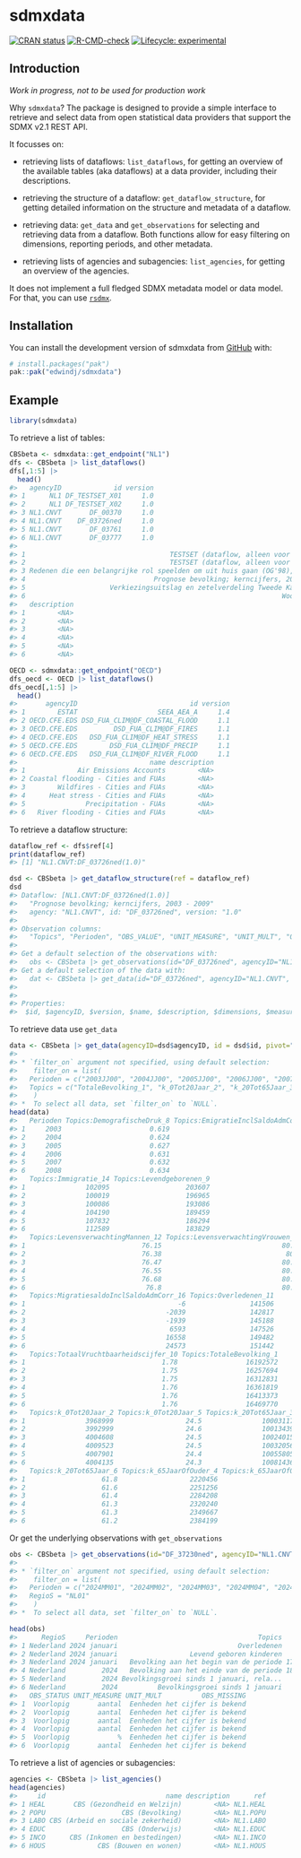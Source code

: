 
<!-- README.md is generated from README.Rmd. Please edit that file -->

# sdmxdata

<!-- badges: start -->

[![CRAN
status](https://www.r-pkg.org/badges/version/sdmxdata)](https://CRAN.R-project.org/package=sdmxdata)
[![R-CMD-check](https://github.com/edwindj/sdmxdata/actions/workflows/R-CMD-check.yaml/badge.svg)](https://github.com/edwindj/sdmxdata/actions/workflows/R-CMD-check.yaml)
[![Lifecycle:
experimental](https://img.shields.io/badge/lifecycle-experimental-orange.svg)](https://lifecycle.r-lib.org/articles/stages.html#experimental)
<!-- badges: end -->

## Introduction

*Work in progress, not to be used for production work*

Why `sdmxdata`? The package is designed to provide a simple interface to
retrieve and select data from open statistical data providers that
support the SDMX v2.1 REST API.

It focusses on:

- retrieving lists of dataflows: `list_dataflows`, for getting an
  overview of the available tables (aka dataflows) at a data provider,
  including their descriptions.

- retrieving the structure of a dataflow: `get_dataflow_structure`, for
  getting detailed information on the structure and metadata of a
  dataflow.

- retrieving data: `get_data` and `get_observations` for selecting and
  retrieving data from a dataflow. Both functions allow for easy
  filtering on dimensions, reporting periods, and other metadata.

- retrieving lists of agencies and subagencies: `list_agencies`, for
  getting an overview of the agencies.

It does not implement a full fledged SDMX metadata model or data model.
For that, you can use
[`rsdmx`](https://CRAN.R-project.org/package=rsdmx).

## Installation

You can install the development version of sdmxdata from
[GitHub](https://github.com/) with:

``` r
# install.packages("pak")
pak::pak("edwindj/sdmxdata")
```

## Example

``` r
library(sdmxdata)
```

To retrieve a list of tables:

``` r
CBSbeta <- sdmxdata::get_endpoint("NL1")
dfs <- CBSbeta |> list_dataflows()
dfs[,1:5] |> 
  head()
#>   agencyID             id version
#> 1      NL1 DF_TESTSET_X01     1.0
#> 2      NL1 DF_TESTSET_X02     1.0
#> 3 NL1.CNVT       DF_00370     1.0
#> 4 NL1.CNVT    DF_03726ned     1.0
#> 5 NL1.CNVT       DF_03761     1.0
#> 6 NL1.CNVT       DF_03777     1.0
#>                                                                          name
#> 1                                    TESTSET (dataflow, alleen voor TESTSET!)
#> 2                                    TESTSET (dataflow, alleen voor TESTSET!)
#> 3 Redenen die een belangrijke rol speelden om uit huis gaan (OG'98),1960-1969
#> 4                                Prognose bevolking; kerncijfers, 2003 - 2009
#> 5                     Verkiezingsuitslag en zetelverdeling Tweede Kamer, 1963
#> 6                                                                Woonuitgaven
#>   description
#> 1        <NA>
#> 2        <NA>
#> 3        <NA>
#> 4        <NA>
#> 5        <NA>
#> 6        <NA>
```

``` r
OECD <- sdmxdata::get_endpoint("OECD")
dfs_oecd <- OECD |> list_dataflows()
dfs_oecd[,1:5] |> 
  head()
#>       agencyID                            id version
#> 1        ESTAT                    SEEA_AEA_A     1.4
#> 2 OECD.CFE.EDS DSD_FUA_CLIM@DF_COASTAL_FLOOD     1.1
#> 3 OECD.CFE.EDS         DSD_FUA_CLIM@DF_FIRES     1.1
#> 4 OECD.CFE.EDS   DSD_FUA_CLIM@DF_HEAT_STRESS     1.1
#> 5 OECD.CFE.EDS        DSD_FUA_CLIM@DF_PRECIP     1.1
#> 6 OECD.CFE.EDS   DSD_FUA_CLIM@DF_RIVER_FLOOD     1.1
#>                                 name description
#> 1             Air Emissions Accounts        <NA>
#> 2 Coastal flooding - Cities and FUAs        <NA>
#> 3        Wildfires - Cities and FUAs        <NA>
#> 4      Heat stress - Cities and FUAs        <NA>
#> 5               Precipitation - FUAs        <NA>
#> 6   River flooding - Cities and FUAs        <NA>
```

To retrieve a dataflow structure:

``` r
dataflow_ref <- dfs$ref[4]
print(dataflow_ref)
#> [1] "NL1.CNVT:DF_03726ned(1.0)"

dsd <- CBSbeta |> get_dataflow_structure(ref = dataflow_ref)
dsd
#> Dataflow: [NL1.CNVT:DF_03726ned(1.0)]
#>   "Prognose bevolking; kerncijfers, 2003 - 2009"
#>   agency: "NL1.CNVT", id: "DF_03726ned", version: "1.0"
#> 
#> Observation columns: 
#>   "Topics", "Perioden", "OBS_VALUE", "UNIT_MEASURE", "UNIT_MULT", "OBS_MISSING", "DECIMALS", "OBS_STATUS"
#> 
#> Get a default selection of the observations with:
#>   obs <- CBSbeta |> get_observations(id="DF_03726ned", agencyID="NL1.CNVT")
#> Get a default selection of the data with:
#>   dat <- CBSbeta |> get_data(id="DF_03726ned", agencyID="NL1.CNVT", pivot="Perioden")
#> 
#> 
#> Properties:
#>  $id, $agencyID, $version, $name, $description, $dimensions, $measure, $attributes, $columns, $ref, $flowRef, $raw_sdmx, $default_selection
```

To retrieve data use `get_data`

``` r
data <- CBSbeta |> get_data(agencyID=dsd$agencyID, id = dsd$id, pivot="Topics")
#> 
#> * `filter_on` argument not specified, using default selection:
#>    filter_on = list(
#>   Perioden = c("2003JJ00", "2004JJ00", "2005JJ00", "2006JJ00", "2007JJ00", "2008JJ00", "2009JJ00"),
#>   Topics = c("TotaleBevolking_1", "k_0Tot20Jaar_2", "k_20Tot65Jaar_3", "k_65JaarOfOuder_4", "k_0Tot20Jaar_5", "k_20Tot65Jaar_6", "k_65JaarOfOuder_7", "DemografischeDruk_8", "Levendgeborenen_9", "TotaalVruchtbaarheidscijfer_10", "Overledenen_11", "LevensverwachtingMannen_12", "LevensverwachtingVrouwen_13", "Immigratie_14", "EmigratieInclSaldoAdmCorrecties_15", "MigratiesaldoInclSaldoAdmCorr_16")
#>    )
#> *  To select all data, set `filter_on` to `NULL`.
head(data)
#>   Perioden Topics:DemografischeDruk_8 Topics:EmigratieInclSaldoAdmCorrecties_15
#> 1     2003                      0.619                                    102102
#> 2     2004                      0.624                                    102058
#> 3     2005                      0.627                                    102025
#> 4     2006                      0.631                                     97598
#> 5     2007                      0.632                                     91274
#> 6     2008                      0.634                                     88016
#>   Topics:Immigratie_14 Topics:Levendgeborenen_9
#> 1               102095                   203607
#> 2               100019                   196965
#> 3               100086                   193086
#> 4               104190                   189459
#> 5               107832                   186294
#> 6               112589                   183829
#>   Topics:LevensverwachtingMannen_12 Topics:LevensverwachtingVrouwen_13
#> 1                             76.15                              80.75
#> 2                             76.38                               80.7
#> 3                             76.47                              80.69
#> 4                             76.55                              80.69
#> 5                             76.68                              80.69
#> 6                              76.8                              80.69
#>   Topics:MigratiesaldoInclSaldoAdmCorr_16 Topics:Overledenen_11
#> 1                                      -6                141506
#> 2                                   -2039                142817
#> 3                                   -1939                145188
#> 4                                    6593                147526
#> 5                                   16558                149482
#> 6                                   24573                151442
#>   Topics:TotaalVruchtbaarheidscijfer_10 Topics:TotaleBevolking_1
#> 1                                  1.78                 16192572
#> 2                                  1.75                 16257694
#> 3                                  1.75                 16312831
#> 4                                  1.76                 16361819
#> 5                                  1.76                 16413373
#> 6                                  1.76                 16469770
#>   Topics:k_0Tot20Jaar_2 Topics:k_0Tot20Jaar_5 Topics:k_20Tot65Jaar_3
#> 1               3968999                  24.5               10003117
#> 2               3992999                  24.6               10013439
#> 3               4004608                  24.5               10024015
#> 4               4009523                  24.5               10032056
#> 5               4007901                  24.4               10055805
#> 6               4004135                  24.3               10081436
#>   Topics:k_20Tot65Jaar_6 Topics:k_65JaarOfOuder_4 Topics:k_65JaarOfOuder_7
#> 1                   61.8                  2220456                     13.7
#> 2                   61.6                  2251256                     13.8
#> 3                   61.4                  2284208                       14
#> 4                   61.3                  2320240                     14.2
#> 5                   61.3                  2349667                     14.3
#> 6                   61.2                  2384199                     14.5
```

Or get the underlying observations with `get_observations`

``` r
obs <- CBSbeta |> get_observations(id="DF_37230ned", agencyID="NL1.CNVT")
#> 
#> * `filter_on` argument not specified, using default selection:
#>    filter_on = list(
#>   Perioden = c("2024MM01", "2024MM02", "2024MM03", "2024MM04", "2024MM05", "2024MM06", "2024MM07", "2024MM08", "2024MM09", "2024MM10", "2024MM11", "2024MM12", "2024JJ00"),
#>   RegioS = "NL01"
#>    )
#> *  To select all data, set `filter_on` to `NULL`.
```

``` r
head(obs)
#>      RegioS     Perioden                                   Topics   OBS_VALUE
#> 1 Nederland 2024 januari                              Overledenen    16825.00
#> 2 Nederland 2024 januari                  Levend geboren kinderen    13582.00
#> 3 Nederland 2024 januari   Bevolking aan het begin van de periode 17942942.00
#> 4 Nederland         2024   Bevolking aan het einde van de periode 18045532.00
#> 5 Nederland         2024 Bevolkingsgroei sinds 1 januari, rela...        0.57
#> 6 Nederland         2024          Bevolkingsgroei sinds 1 januari   102590.00
#>   OBS_STATUS UNIT_MEASURE UNIT_MULT          OBS_MISSING
#> 1  Voorlopig       aantal  Eenheden het cijfer is bekend
#> 2  Voorlopig       aantal  Eenheden het cijfer is bekend
#> 3  Voorlopig       aantal  Eenheden het cijfer is bekend
#> 4  Voorlopig       aantal  Eenheden het cijfer is bekend
#> 5  Voorlopig            %  Eenheden het cijfer is bekend
#> 6  Voorlopig       aantal  Eenheden het cijfer is bekend
```

To retrieve a list of agencies or subagencies:

``` r
agencies <- CBSbeta |> list_agencies()
head(agencies)
#>     id                              name description      ref
#> 1 HEAL       CBS (Gezondheid en Welzijn)        <NA> NL1.HEAL
#> 2 POPU                   CBS (Bevolking)        <NA> NL1.POPU
#> 3 LABO CBS (Arbeid en sociale zekerheid)        <NA> NL1.LABO
#> 4 EDUC                   CBS (Onderwijs)        <NA> NL1.EDUC
#> 5 INCO      CBS (Inkomen en bestedingen)        <NA> NL1.INCO
#> 6 HOUS             CBS (Bouwen en wonen)        <NA> NL1.HOUS
```
